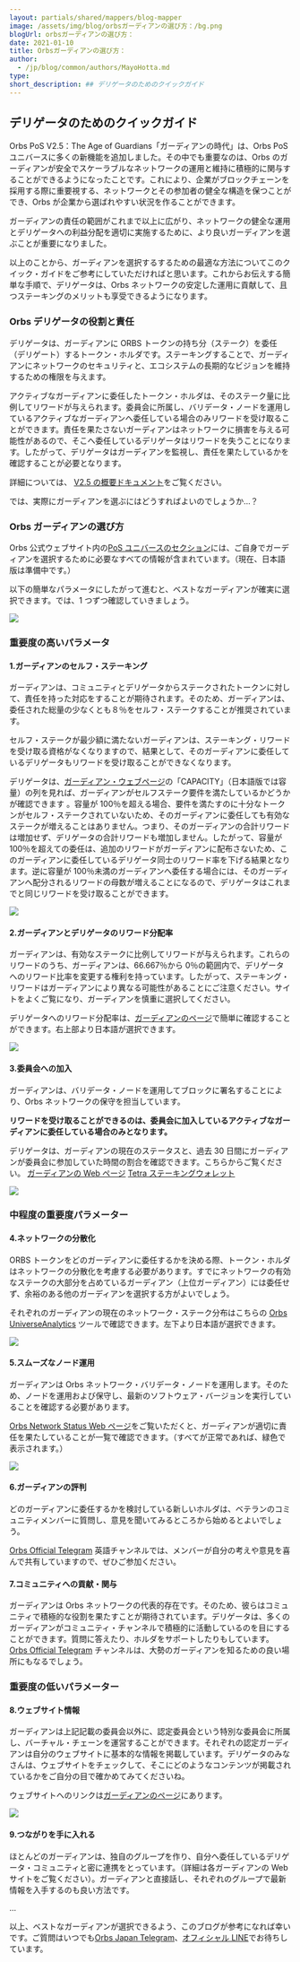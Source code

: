 ```yaml
---
layout: partials/shared/mappers/blog-mapper
image: /assets/img/blog/orbsガーディアンの選び方：/bg.png
blogUrl: orbsガーディアンの選び方：
date: 2021-01-10
title: Orbsガーディアンの選び方：
author:
  - /jp/blog/common/authors/MayoHotta.md
type:
short_description: ## デリゲータのためのクイックガイド
---
```


## デリゲータのためのクイックガイド

Orbs PoS V2.5：The Age of Guardians「ガーディアンの時代」は、Orbs PoS ユニバースに多くの新機能を追加しました。その中でも重要なのは、Orbs のガーディアンが安全でスケーラブルなネットワークの運用と維持に積極的に関与することができるようになったことです。これにより、企業がブロックチェーンを採用する際に重要視する、ネットワークとその参加者の健全な構造を保つことができ、Orbs が企業から選ばれやすい状況を作ることができます。

ガーディアンの責任の範囲がこれまで以上に広がり、ネットワークの健全な運用とデリゲータへの利益分配を適切に実施するために、より良いガーディアンを選ぶことが重要になりました。

以上のことから、ガーディアンを選択するするための最適な方法についてこのクイック・ガイドをご参考にしていただければと思います。これからお伝えする簡単な手順で、デリゲータは、Orbs ネットワークの安定した運用に貢献して、且つステーキングのメリットも享受できるようになります。

### Orbs デリゲータの役割と責任

デリゲータは、ガーディアンに ORBS トークンの持ち分（ステーク）を委任（デリゲート）するトークン・ホルダです。ステーキングすることで、ガーディアンにネットワークのセキュリティと、エコシステムの長期的なビジョンを維持するための権限を与えます。

アクティブなガーディアンに委任したトークン・ホルダは、そのステーク量に比例してリワードが与えられます。委員会に所属し、バリデータ・ノードを運用しているアクティブなガーディアンへ委任している場合のみリワードを受け取ることができます。責任を果たさないガーディアンはネットワークに損害を与える可能性があるので、そこへ委任しているデリゲータはリワードを失うことになります。したがって、デリゲータはガーディアンを監視し、責任を果たしているかを確認することが必要となります。

詳細については、 [V2.5 の概要ドキュメント](https://www.orbs.com/wp-content/uploads/2020/08/JP_ORBS_V2-The-Age-of-Guardians.pdf)をご覧ください。

では、実際にガーディアンを選ぶにはどうすればよいのでしょうか…？

### Orbs ガーディアンの選び方

Orbs 公式ウェブサイト内の[PoS ユニバースのセクション](https://www.orbs.com/orbs-pos-universe/)には、ご自身でガーディアンを選択するために必要なすべての情報が含まれています。（現在、日本語版は準備中です。）

以下の簡単なパラメータにしたがって進むと、ベストなガーディアンが確実に選択できます。では、1 つずつ確認していきましょう。

![](/assets/img/blog/orbsガーディアンの選び方：/Screen-Shot-2020-12-30-at-20.01.02-1030x669.png)

### 重要度の高いパラメータ

#### 1.ガーディアンのセルフ・ステーキング

ガーディアンは、コミュニティとデリゲータからステークされたトークンに対して、責任を持った対応をすることが期待されます。そのため、ガーディアンは、委任された総量の少なくとも８％をセルフ・ステークすることが推奨されています。

セルフ・ステークが最少額に満たないガーディアンは、ステーキング・リワードを受け取る資格がなくなりますので、結果として、そのガーディアンに委任しているデリゲータもリワードを受け取ることができなくなります。

デリゲータは、[ガーディアン・ウェブページ](http://status.orbs.network/)の「CAPACITY」（日本語版では容量）の列を見れば、ガーディアンがセルフステーク要件を満たしているかどうかが確認できます 。容量が 100％を超える場合、要件を満たすのに十分なトークンがセルフ・ステークされていないため、そのガーディアンに委任しても有効なステークが増えることはありません。つまり、そのガーディアンの合計リワードは増加せず、デリゲータの合計リワードも増加しません。したがって、容量が 100％を超えての委任は、追加のリワードがガーディアンに配布さないため、このガーディアンに委任しているデリゲータ同士のリワード率を下げる結果となります。逆に容量が 100％未満のガーディアンへ委任する場合には、そのガーディアンへ配分されるリワードの母数が増えることになるので、デリゲータはこれまでと同じリワードを受け取ることができます。

![](/assets/img/blog/orbsガーディアンの選び方：/Screen-Shot-2020-12-30-at-14.15.36-1030x596.png)

#### 2.ガーディアンとデリゲータのリワード分配率

ガーディアンは、有効なステークに比例してリワードが与えられます。これらのリワードのうち、ガーディアンは、66.667％から 0％の範囲内で、デリゲータへのリワード比率を変更する権利を持っています。したがって、ステーキング・リワードはガーディアンにより異なる可能性があることにご注意ください。サイトをよくご覧になり、ガーディアンを慎重に選択してください。

デリゲータへのリワード分配率は、[ガーディアンのページ](https://staking.orbs.network/jp/guardians)で簡単に確認することができます。右上部より日本語が選択できます。

![](/assets/img/blog/orbsガーディアンの選び方：/Screen-Shot-2020-12-30-at-14.17.34-1030x618.png)

#### 3.委員会への加入

ガーディアンは、バリデータ・ノードを運用してブロックに署名することにより、Orbs ネットワークの保守を担当しています。

**リワードを受け取ることができるのは、委員会に加入しているアクティブなガーディアンに委任している場合のみとなります。**

デリゲータは、ガーディアンの現在のステータスと、過去 30 日間にガーディアンが委員会に参加していた時間の割合を確認できます。こちらからご覧ください。 [ガーディアンの Web ページ](https://staking.orbs.network/jp/guardians) [Tetra ステーキングウォレット](https://staking.orbs.network/)

![](/assets/img/blog/orbsガーディアンの選び方：/Screen-Shot-2020-12-31-at-14.57.24-1030x576.png)

### 中程度の重要度パラメーター

#### 4.ネットワークの分散化

ORBS トークンをどのガーディアンに委任するかを決める際、トークン・ホルダはネットワークの分散化を考慮する必要があります。すでにネットワークの有効なステークの大部分を占めているガーディアン（上位ガーディアン）には委任せず、余裕のある他のガーディアンを選択する方がよいでしょう。

それぞれのガーディアンの現在のネットワーク・ステーク分布はこちらの [Orbs UniverseAnalytics](https://analytics.orbs.network/overview/stake) ツールで確認できます。左下より日本語が選択できます。

![](/assets/img/blog/orbsガーディアンの選び方：/Screen-Shot-2020-12-31-at-14.57.39-1030x617.png)

#### 5.スムーズなノード運用

ガーディアンは Orbs ネットワーク・バリデータ・ノードを運用します。そのため、ノードを運用および保守し、最新のソフトウェア・バージョンを実行していることを確認する必要があります。

[Orbs Network Status Web ページ](http://status.orbs.network/)をご覧いただくと、ガーディアンが適切に責任を果たしていることが一覧で確認できます。（すべてが正常であれば、緑色で表示されます。）

![](/assets/img/blog/orbsガーディアンの選び方：/Screen-Shot-2020-12-31-at-14.57.56-1030x511.png)

#### 6.ガーディアンの評判

どのガーディアンに委任するかを検討している新しいホルダは、ベテランのコミュニティメンバーに質問し、意見を聞いてみるところから始めるとよいでしょう。

[Orbs Official Telegram](https://t.me/OrbsNetwork) 英語チャンネルでは、メンバーが自分の考えや意見を喜んで共有していますので、ぜひご参加ください。

#### 7.コミュニティへの貢献・関与

ガーディアンは Orbs ネットワークの代表的存在です。そのため、彼らはコミュニティで積極的な役割を果たすことが期待されています。デリゲータは、多くのガーディアンがコミュニティ・チャンネルで積極的に活動しているのを目にすることができます。質問に答えたり、ホルダをサポートしたりもしています。 [Orbs Official Telegram](https://t.me/OrbsNetwork) チャンネルは、大勢のガーディアンを知るための良い場所にもなるでしょう。

### 重要度の低いパラメーター

#### 8.ウェブサイト情報

ガーディアンは上記記載の委員会以外に、認定委員会という特別な委員会に所属し、バーチャル・チェーンを運営することができます。それぞれの認定ガーディアンは自分のウェブサイトに基本的な情報を掲載しています。デリゲータのみなさんは、ウェブサイトをチェックして、そこにどのようなコンテンツが掲載されているかをご自分の目で確かめてみてくださいね。

ウェブサイトへのリンクは[ガーディアンのページ](https://staking.orbs.network/jp/guardians)にあります。

![](/assets/img/blog/orbsガーディアンの選び方：/Screen-Shot-2020-12-30-at-14.25.39-1030x667.png)

#### 9.つながりを手に入れる

ほとんどのガーディアンは、独自のグループを作り、自分へ委任しているデリゲータ・コミュニティと密に連携をとっています。（詳細は各ガーディアンの Web サイトをご覧ください）。ガーディアンと直接話し、それぞれのグループで最新情報を入手するのも良い方法です。

...

以上、ベストなガーディアンが選択できるよう、このブログが参考になれば幸いです。ご質問はいつでも[Orbs Japan Telegram](https://t.me/joinchat/G0HZhBQssmZ05v6sp_G6jg)、[オフィシャル LINE](https://line.me/R/ti/p/%40vrf9558a)でお待ちしています。
